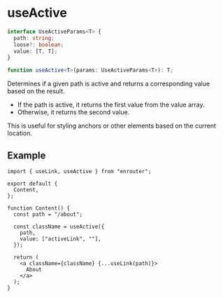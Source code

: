 # useActive

```ts
interface UseActiveParams<T> {
  path: string;
  loose?: boolean;
  value: [T, T];
}

function useActive<T>(params: UseActiveParams<T>): T;
```

Determines if a given path is active and returns a corresponding value based on the result.

- If the path is active, it returns the first value from the value array.
- Otherwise, it returns the second value.

This is useful for styling anchors or other elements based on the current location.

## Example

```tsx
import { useLink, useActive } from "enrouter";

export default {
  Content,
};

function Content() {
  const path = "/about";

  const className = useActive({
    path,
    value: ["activeLink", ""],
  });

  return (
    <a className={className} {...useLink(path)}>
      About
    </a>
  );
}
```
